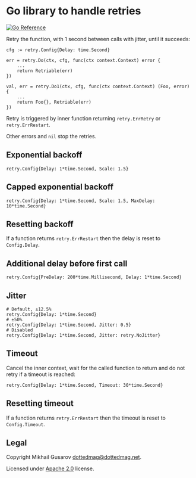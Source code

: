 # Go library to handle retries
[![Go Reference](https://pkg.go.dev/badge/github.com/dottedmag/retry.svg)](https://pkg.go.dev/github.com/dottedmag/retry)

Retry the function, with 1 second between calls with jitter, until it succeeds:

    cfg := retry.Config{Delay: time.Second}

    err = retry.Do(ctx, cfg, func(ctx context.Context) error {
        ...
        return Retriable(err)
    })

    val, err = retry.Do1(ctx, cfg, func(ctx context.Context) (Foo, error) {
        ...
        return Foo{}, Retriable(err)
    })

Retry is triggered by inner function returning `retry.ErrRetry` or `retry.ErrRestart`.

Other errors and `nil` stop the retries.

## Exponential backoff

    retry.Config{Delay: 1*time.Second, Scale: 1.5}

## Capped exponential backoff

    retry.Config{Delay: 1*time.Second, Scale: 1.5, MaxDelay: 10*time.Second}

## Resetting backoff

If a function returns `retry.ErrRestart` then the delay is reset to `Config.Delay`.

## Additional delay before first call

    retry.Config{PreDelay: 200*time.Millisecond, Delay: 1*time.Second}

## Jitter

    # Default, ±12.5%
    retry.Config{Delay: 1*time.Second}
    # ±50%
    retry.Config{Delay: 1*time.Second, Jitter: 0.5}
    # Disabled
    retry.Config{Delay: 1*time.Second, Jitter: retry.NoJitter}

## Timeout

Cancel the inner context, wait for the called function to return and do not retry if a timeout is reached:

    retry.Config{Delay: 1*time.Second, Timeout: 30*time.Second}

## Resetting timeout

If a function returns `retry.ErrRestart` then the timeout is reset to `Config.Timeout`.

## Legal

Copyright Mikhail Gusarov <dottedmag@dottedmag.net>.

Licensed under [Apache 2.0](LICENSE) license.
